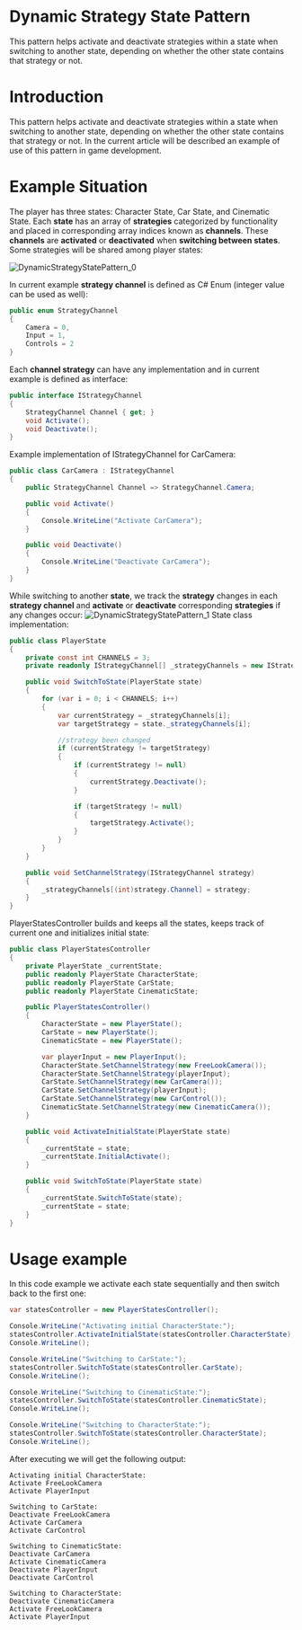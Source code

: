 # Dynamic Strategy State Pattern
This pattern helps activate and deactivate strategies within a state when switching to another state, depending on whether the other state contains that strategy or not.

# Introduction
This pattern helps activate and deactivate strategies within a state when switching to another state, depending on whether the other state contains that strategy or not.
In the current article will be described an example of use of this pattern in game development.

# Example Situation
The player has three states: Character State, Car State, and Cinematic State. Each **state** has an array of **strategies** categorized by functionality and placed in corresponding array indices known as **channels**. These **channels** are **activated** or **deactivated** when **switching between states**. Some strategies will be shared among player states:

![DynamicStrategyStatePattern_0](https://github.com/Stridemann/DynamicStrategyStatePattern/assets/7633163/1ae7b0b3-97e6-4d68-851e-611564a45f5e)

In current example **strategy channel** is defined as C# Enum (integer value can be used as well):
```cs
public enum StrategyChannel
{
    Camera = 0,
    Input = 1,
    Controls = 2
}
```
Each **channel strategy** can have any implementation and in current example is defined as interface:
```cs
public interface IStrategyChannel
{
    StrategyChannel Channel { get; }
    void Activate();
    void Deactivate();
}
```
Example implementation of IStrategyChannel for CarCamera:
```cs
public class CarCamera : IStrategyChannel
{
    public StrategyChannel Channel => StrategyChannel.Camera;

    public void Activate()
    {
        Console.WriteLine("Activate CarCamera");
    }

    public void Deactivate()
    {
        Console.WriteLine("Deactivate CarCamera");
    }
}
```
While switching to another **state**, we track the **strategy** changes in each **strategy channel** and **activate** or **deactivate** corresponding **strategies** if any changes occur:
![DynamicStrategyStatePattern_1](https://github.com/Stridemann/DynamicStrategyStatePattern/assets/7633163/7647a1e1-6205-4a7b-bd73-0d337c8b50dc)
State class implementation:
```cs
public class PlayerState
{
    private const int CHANNELS = 3;
    private readonly IStrategyChannel[] _strategyChannels = new IStrategyChannel[CHANNELS];

    public void SwitchToState(PlayerState state)
    {
        for (var i = 0; i < CHANNELS; i++)
        {
            var currentStrategy = _strategyChannels[i];
            var targetStrategy = state._strategyChannels[i];

            //strategy been changed
            if (currentStrategy != targetStrategy)
            {
                if (currentStrategy != null)
                {
                    currentStrategy.Deactivate();
                }

                if (targetStrategy != null)
                {
                    targetStrategy.Activate();
                }
            }
        }
    }

    public void SetChannelStrategy(IStrategyChannel strategy)
    {
        _strategyChannels[(int)strategy.Channel] = strategy;
    }
}
```
PlayerStatesController builds and keeps all the states, keeps track of current one and initializes initial state:
```cs
public class PlayerStatesController
{
    private PlayerState _currentState;
    public readonly PlayerState CharacterState;
    public readonly PlayerState CarState;
    public readonly PlayerState CinematicState;

    public PlayerStatesController()
    {
        CharacterState = new PlayerState();
        CarState = new PlayerState();
        CinematicState = new PlayerState();

        var playerInput = new PlayerInput();
        CharacterState.SetChannelStrategy(new FreeLookCamera());
        CharacterState.SetChannelStrategy(playerInput);
        CarState.SetChannelStrategy(new CarCamera());
        CarState.SetChannelStrategy(playerInput);
        CarState.SetChannelStrategy(new CarControl());
        CinematicState.SetChannelStrategy(new CinematicCamera());
    }

    public void ActivateInitialState(PlayerState state)
    {
        _currentState = state;
        _currentState.InitialActivate();
    }

    public void SwitchToState(PlayerState state)
    {
        _currentState.SwitchToState(state);
        _currentState = state;
    }
}
```
# Usage example
In this code example we activate each state sequentially and then switch back to the first one:
```cs
var statesController = new PlayerStatesController();

Console.WriteLine("Activating initial CharacterState:");
statesController.ActivateInitialState(statesController.CharacterState);
Console.WriteLine();

Console.WriteLine("Switching to CarState:");
statesController.SwitchToState(statesController.CarState);
Console.WriteLine();

Console.WriteLine("Switching to CinematicState:");
statesController.SwitchToState(statesController.CinematicState);
Console.WriteLine();

Console.WriteLine("Switching to CharacterState:");
statesController.SwitchToState(statesController.CharacterState);
Console.WriteLine();
```
After executing we will get the following output:
```
Activating initial CharacterState:
Activate FreeLookCamera
Activate PlayerInput

Switching to CarState:
Deactivate FreeLookCamera
Activate CarCamera
Activate CarControl

Switching to CinematicState:
Deactivate CarCamera
Activate CinematicCamera
Deactivate PlayerInput
Deactivate CarControl

Switching to CharacterState:
Deactivate CinematicCamera
Activate FreeLookCamera
Activate PlayerInput
```
